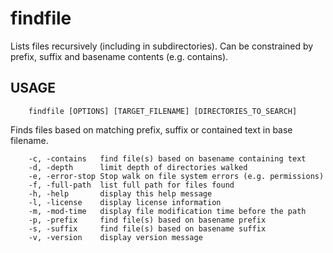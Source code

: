 
# findfile

Lists files recursively (including in subdirectories). Can be constrained
by prefix, suffix and basename contents (e.g. contains).

## USAGE

```
    findfile [OPTIONS] [TARGET_FILENAME] [DIRECTORIES_TO_SEARCH]
```

Finds files based on matching prefix, suffix or contained text in base filename.

```
    -c, -contains	find file(s) based on basename containing text
    -d, -depth	    limit depth of directories walked
    -e, -error-stop	Stop walk on file system errors (e.g. permissions)
    -f, -full-path	list full path for files found
    -h, -help	    display this help message
    -l, -license	display license information
    -m, -mod-time	display file modification time before the path
    -p, -prefix	    find file(s) based on basename prefix
    -s, -suffix	    find file(s) based on basename suffix
    -v, -version	display version message
```

